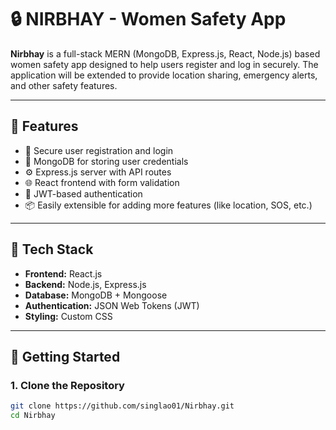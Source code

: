 # 🔒 NIRBHAY - Women Safety App

**Nirbhay** is a full-stack MERN (MongoDB, Express.js, React, Node.js) based women safety app designed to help users register and log in securely. The application will be extended to provide location sharing, emergency alerts, and other safety features.

---

## 📌 Features

- 🔐 Secure user registration and login
- 💾 MongoDB for storing user credentials
- ⚙️ Express.js server with API routes
- 🌐 React frontend with form validation
- 🔄 JWT-based authentication
- 📦 Easily extensible for adding more features (like location, SOS, etc.)

---

## 📁 Tech Stack

- **Frontend:** React.js
- **Backend:** Node.js, Express.js
- **Database:** MongoDB + Mongoose
- **Authentication:** JSON Web Tokens (JWT)
- **Styling:** Custom CSS

---

## 🚀 Getting Started

### 1. Clone the Repository

```bash
git clone https://github.com/singlao01/Nirbhay.git
cd Nirbhay
